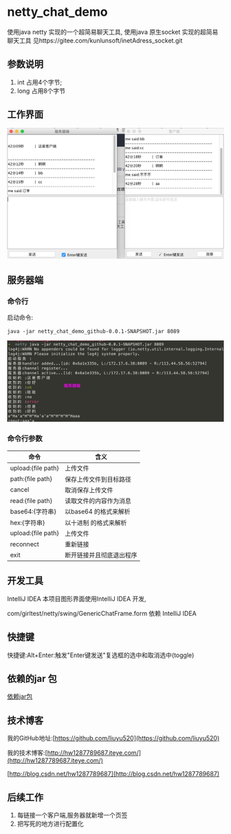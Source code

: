 # netty_chat_demo
使用java netty 实现的一个超简易聊天工具,
使用java 原生socket 实现的超简易聊天工具 见https://gitee.com/kunlunsoft/inetAdress_socket.git 

## 参数说明
1. int 占用4个字节;
2. long 占用8个字节


## 工作界面
![这里写链接内容](./md/2018-02-20_11-42-40.jpg)

## 服务器端
### 命令行
启动命令:

```shell
java -jar netty_chat_demo_github-0.0.1-SNAPSHOT.jar 8089
```

![md/2018-08-29_00-46-11.jpg](md/2018-08-29_00-46-11.jpg)

### 命令行参数

|命令|含义|
| -------- | -------------- |
|upload:{file path}|上传文件|
|path:{file path}|保存上传文件到目标路径|
|cancel|取消保存上传文件|
|read:{file path}|读取文件的内容作为消息|
|base64:{字符串}|以base64 的格式来解析|
|hex:{字符串}|以十进制 的格式来解析|
|upload:{file path}|上传文件|
|reconnect|重新链接|
|exit|断开链接并且彻底退出程序|


## 开发工具
IntelliJ IDEA
本项目图形界面使用IntelliJ IDEA 开发,

com/girltest/netty/swing/GenericChatFrame.form 依赖 IntelliJ IDEA

## 快捷键
快捷键:Alt+Enter:触发"Enter键发送"复选框的选中和取消选中(toggle)

## 依赖的jar 包
[依赖jar包](https://github.com/liuyu520/io0007)

## 技术博客
我的GitHub地址:[https://github.com/liuyu520](https://github.com/liuyu520)

我的技术博客:[http://hw1287789687.iteye.com/](http://hw1287789687.iteye.com/)

[http://blog.csdn.net/hw1287789687](http://blog.csdn.net/hw1287789687)

## 后续工作
1. 每链接一个客户端,服务器就新增一个页签
2. 把写死的地方进行配置化

